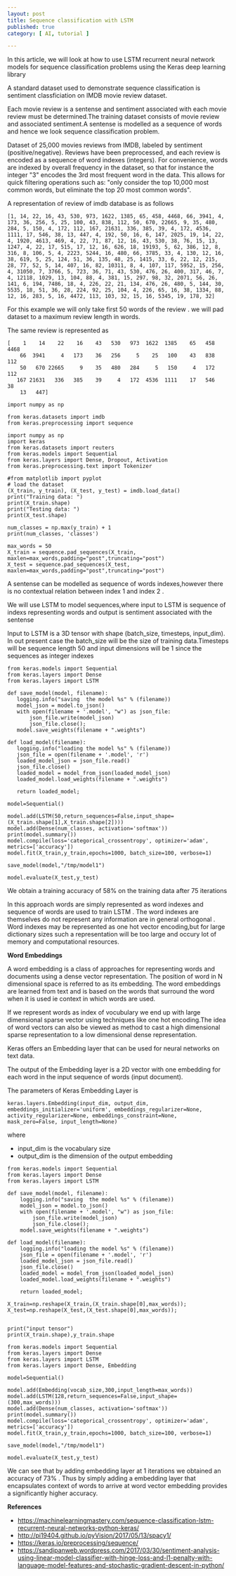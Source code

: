 ```yaml
---
layout: post
title: Sequence classification with LSTM
published: true
category: [ AI, tutorial ]

---
```



In this article, we will look at how to use LSTM recurrent neural network models for sequence classification problems using the Keras deep learning library

A standard dataset used to demonstrate sequence classification is sentiment classficiation on IMDB movie review dataset.

Each movie review is a sentense and sentiment associated with each movie review must be determined.The training dataset consists of movie review and associated sentiment.A sentense is modelled as a sequence of words and hence we look sequence classification problem.
 
Dataset of 25,000 movies reviews from IMDB, labeled by sentiment (positive/negative). Reviews have been preprocessed, and each review is encoded as a sequence of word indexes (integers). For convenience, words are indexed by overall frequency in the dataset, so that for instance the integer "3" encodes the 3rd most frequent word in the data. This allows for quick filtering operations such as: "only consider the top 10,000 most common words, but eliminate the top 20 most common words".
 
 A representation of review of imdb database is as follows
 
 ```
 [1, 14, 22, 16, 43, 530, 973, 1622, 1385, 65, 458, 4468, 66, 3941, 4, 173, 36, 256, 5, 25, 100, 43, 838, 112, 50, 670, 22665, 9, 35, 480, 284, 5, 150, 4, 172, 112, 167, 21631, 336, 385, 39, 4, 172, 4536, 1111, 17, 546, 38, 13, 447, 4, 192, 50, 16, 6, 147, 2025, 19, 14, 22, 4, 1920, 4613, 469, 4, 22, 71, 87, 12, 16, 43, 530, 38, 76, 15, 13, 1247, 4, 22, 17, 515, 17, 12, 16, 626, 18, 19193, 5, 62, 386, 12, 8, 316, 8, 106, 5, 4, 2223, 5244, 16, 480, 66, 3785, 33, 4, 130, 12, 16, 38, 619, 5, 25, 124, 51, 36, 135, 48, 25, 1415, 33, 6, 22, 12, 215, 28, 77, 52, 5, 14, 407, 16, 82, 10311, 8, 4, 107, 117, 5952, 15, 256, 4, 31050, 7, 3766, 5, 723, 36, 71, 43, 530, 476, 26, 400, 317, 46, 7, 4, 12118, 1029, 13, 104, 88, 4, 381, 15, 297, 98, 32, 2071, 56, 26, 141, 6, 194, 7486, 18, 4, 226, 22, 21, 134, 476, 26, 480, 5, 144, 30, 5535, 18, 51, 36, 28, 224, 92, 25, 104, 4, 226, 65, 16, 38, 1334, 88, 12, 16, 283, 5, 16, 4472, 113, 103, 32, 15, 16, 5345, 19, 178, 32]
 ```
 
For this example we will only take first 50 words of the review . we will pad dataset to a maximum review length in words. 
 
The same review is represented as 
 
```
[    1    14    22    16    43   530   973  1622  1385    65   458  4468
    66  3941     4   173    36   256     5    25   100    43   838   112
    50   670 22665     9    35   480   284     5   150     4   172   112
   167 21631   336   385    39     4   172  4536  1111    17   546    38
    13   447]
```

```
import numpy as np

from keras.datasets import imdb
from keras.preprocessing import sequence

import numpy as np
import keras
from keras.datasets import reuters
from keras.models import Sequential
from keras.layers import Dense, Dropout, Activation
from keras.preprocessing.text import Tokenizer

#from matplotlib import pyplot
# load the dataset
(X_train, y_train), (X_test, y_test) = imdb.load_data()
print("Training data: ")
print(X_train.shape)
print("Testing data: ")
print(X_test.shape)

num_classes = np.max(y_train) + 1
print(num_classes, 'classes')

max_words = 50
X_train = sequence.pad_sequences(X_train, maxlen=max_words,padding="post",truncating="post")
X_test = sequence.pad_sequences(X_test, maxlen=max_words,padding="post",truncating="post")

```
 
A sentense can be modelled as sequence of words indexes,however there is no contextual relation between index 1 and index 2 .
 
We will use LSTM to model sequences,where input to LSTM is sequence of indexs representing words and output is sentiment associated with the sentense
 
Input to LSTM is a 3D tensor with shape (batch_size, timesteps, input_dim). In out present case the batch_size will be the size of training data.Timesteps will be sequence length 50 and input dimensions will be 1 since the sequences as integer indexes
 
 
 ```
from keras.models import Sequential
from keras.layers import Dense
from keras.layers import LSTM

def save_model(model, filename):
    logging.info("saving  the model %s" % (filename))
    model_json = model.to_json()
    with open(filename + '.model', "w") as json_file:
        json_file.write(model_json)
        json_file.close();
    model.save_weights(filename + ".weights")

def load_model(filename):
    logging.info("loading the model %s" % (filename))
    json_file = open(filename + '.model', 'r')
    loaded_model_json = json_file.read()
    json_file.close()
    loaded_model = model_from_json(loaded_model_json)
    loaded_model.load_weights(filename + ".weights")

    return loaded_model;
		
model=Sequential()

model.add(LSTM(50,return_sequences=False,input_shape=(X_train.shape[1],X_train.shape[2])))
model.add(Dense(num_classes, activation='softmax'))
print(model.summary())
model.compile(loss='categorical_crossentropy', optimizer='adam', metrics=['accuracy'])
model.fit(X_train,y_train,epochs=1000, batch_size=100, verbose=1)

save_model(model,"/tmp/model1")

model.evaluate(X_test,y_test)

 ```
 
We obtain a training accuracy of 58% on the training data after 75 iterations

In this approach words are simply represented as word indexes and sequence of words are used to train LSTM . The word indexes are themselves do not represent any information are in general orthogonal . Word indexes may be represented as one hot vector encoding,but for large dictionary sizes such a representation will be too large and occury lot of memory and computational resources.



**Word Embeddings**

A word embedding is a class of approaches for representing words and documents using a dense vector representation. The position of word in N dimensional space is 
referred to as its embedding. The word embeddings are learned from text and is based on the words that surround the word when it is used ie context in which words are used.

If we represent words as index of vocubulary we end up with large dimensional sparse vector using techniques like one hot encoding.The idea of word vectors can also be viewed
as method to cast a high dimensional sparse representation to a low dimensional dense representation.

Keras offers an Embedding layer that can be used for neural networks on text data.

The output of the Embedding layer is a 2D vector with one embedding for each word in the input sequence of words (input document).

The parameters of Keras Embedding Layer is 

```
keras.layers.Embedding(input_dim, output_dim, embeddings_initializer='uniform', embeddings_regularizer=None, activity_regularizer=None, embeddings_constraint=None, mask_zero=False, input_length=None)
```

where

- input_dim is the vocabulary size
- output_dim is the dimension of the output embedding

```
from keras.models import Sequential
from keras.layers import Dense
from keras.layers import LSTM

def save_model(model, filename):
    logging.info("saving  the model %s" % (filename))
    model_json = model.to_json()
    with open(filename + '.model', "w") as json_file:
        json_file.write(model_json)
        json_file.close();
    model.save_weights(filename + ".weights")

def load_model(filename):
    logging.info("loading the model %s" % (filename))
    json_file = open(filename + '.model', 'r')
    loaded_model_json = json_file.read()
    json_file.close()
    loaded_model = model_from_json(loaded_model_json)
    loaded_model.load_weights(filename + ".weights")

    return loaded_model;
		
X_train=np.reshape(X_train,(X_train.shape[0],max_words));
X_test=np.reshape(X_test,(X_test.shape[0],max_words));


print("input tensor")
print(X_train.shape),y_train.shape

from keras.models import Sequential
from keras.layers import Dense
from keras.layers import LSTM
from keras.layers import Dense, Embedding

model=Sequential()

model.add(Embedding(vocab_size,300,input_length=max_words))
model.add(LSTM(128,return_sequences=False,input_shape=(300,max_words)))
model.add(Dense(num_classes, activation='softmax'))
print(model.summary())
model.compile(loss='categorical_crossentropy', optimizer='adam', metrics=['accuracy'])
model.fit(X_train,y_train,epochs=1000, batch_size=100, verbose=1)

save_model(model,"/tmp/model1")

model.evaluate(X_test,y_test)

```

We can see that by adding embedding layer at 1 iterations we obtained an accuracy of  73% . Thus by simply adding a embedding layer that encapsulates context of words to arrive at word vector embedding provides a significantly higher accuracy.


 
**References**

- https://machinelearningmastery.com/sequence-classification-lstm-recurrent-neural-networks-python-keras/
- http://pi19404.github.io/pyVision/2017/05/13/spacy1/
- https://keras.io/preprocessing/sequence/
- https://sandipanweb.wordpress.com/2017/03/30/sentiment-analysis-using-linear-model-classifier-with-hinge-loss-and-l1-penalty-with-language-model-features-and-stochastic-gradient-descent-in-python/
